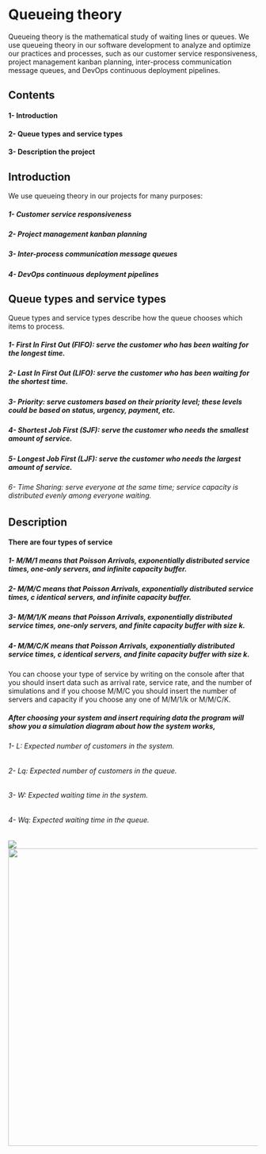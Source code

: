 # Queueing theory
Queueing theory is the mathematical study of waiting lines or queues.
We use queueing theory in our software development to analyze and optimize our practices and processes, such as our customer service responsiveness, project management kanban planning, inter-process communication message queues, and DevOps continuous deployment pipelines.
## Contents
<h4>1- Introduction</h4>
<h4>2- Queue types and service types</h4>
<h4>3- Description the project</h4>

## Introduction
We use queueing theory in our projects for many purposes:
<h5>1- Customer service responsiveness</h5>
<h5>2- Project management kanban planning</h5>
<h5>3- Inter-process communication message queues</h5>
<h5>4- DevOps continuous deployment pipelines</h5>

## Queue types and service types
Queue types and service types describe how the queue chooses which items to process.
<h5>1- First In First Out (FIFO): serve the customer who has been waiting for the longest time.</h5>
<h5>2- Last In First Out (LIFO): serve the customer who has been waiting for the shortest time.</h5>
<h5>3- Priority: serve customers based on their priority level; these levels could be based on status, urgency, payment, etc.</h5>
<h5>4- Shortest Job First (SJF): serve the customer who needs the smallest amount of service.</h5>
<h5>5- Longest Job First (LJF): serve the customer who needs the largest amount of service.</h5>
<h6>6- Time Sharing: serve everyone at the same time; service capacity is distributed evenly among everyone waiting.</h6>

## Description
<h4>There are four types of service </h4>
<h5>1- M/M/1   means that Poisson Arrivals, exponentially distributed service times, one-only servers, and infinite capacity buffer.</h5>
<h5>2- M/M/C   means that Poisson Arrivals, exponentially distributed service times, c identical servers, and infinite capacity buffer.</h5>
<h5>3- M/M/1/K means that Poisson Arrivals, exponentially distributed service times, one-only servers, and finite capacity buffer with size k.</h5> 
<h5>4- M/M/C/K means that Poisson Arrivals, exponentially distributed service times, c identical servers, and finite capacity buffer with size k.</h5>

You can choose your type of service by writing on the console after that you should insert data such as arrival rate, service rate, and the number of simulations and if you choose M/M/C you should insert the number of servers and capacity if you choose any one of M/M/1/k or M/M/C/K.

##### After choosing your system and insert requiring data the program will show you a simulation diagram about how the system works, 
###### 1- L:  Expected number of customers in the system.
###### 2- Lq: Expected number of customers in the queue.
###### 3- W:  Expected waiting time in the system.
###### 4- Wq: Expected waiting time in the queue.

<img src="https://github.com/nourElbassuny/Queue-Models/assets/146573118/749a7770-d1ef-4ce9-b44a-90c7501bcf73">
<img src="https://github.com/nourElbassuny/Queue-Models/assets/146573118/da0d0699-0804-44b7-a965-2d160c9512a1" width=600>


